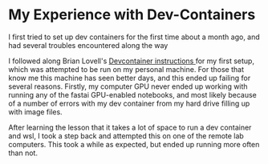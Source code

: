 # My Experience with Dev-Containers

I first tried to set up dev containers for the first time about a month ago, and had several troubles encountered along the way

I followed along Brian Lovell's [Devcontainer instructions ](https://lovellbrian.github.io/2023/10/02/BYODImage.html) for my first setup, which was attempted to be run on my personal machine. For those that know me this machine has seen better days, and this ended up failing for several reasons. Firstly, my computer GPU never ended up working with running any of the fastai GPU-enabled notebooks, and most likely because of a number of errors with my dev container from my hard drive filling up with image files.

After learning the lesson that it takes a lot of space to run a dev container and wsl, I took a step back and attempted this on one of the remote lab computers. This took a while as expected, but ended up running more often than not.